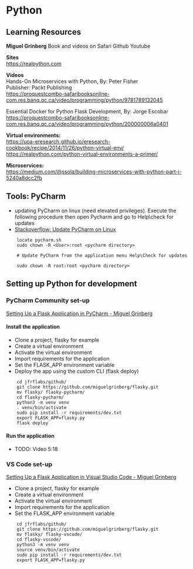 # Python

## Learning Resources

**Miguel Grinberg**
Book and videos on Safari
Github
Youtube

**Sites**   
https://realpython.com

**Videos**   
Hands-On Microservices with Python, By: Peter Fisher   
Publisher: Packt Publishing   
https://proquestcombo-safaribooksonline-com.res.banq.qc.ca/video/programming/python/9781789132045

Essential Docker for Python Flask Development, By: Jorge Escobar  
https://proquestcombo-safaribooksonline-com.res.banq.qc.ca/video/programming/python/200000006a0401

**Virtual environments:**    
https://uoa-eresearch.github.io/eresearch-cookbook/recipe/2014/11/26/python-virtual-env/
https://realpython.com/python-virtual-environments-a-primer/

**Microservices:**   
https://medium.com/@ssola/building-microservices-with-python-part-i-5240a8dcc2fb

## Tools: PyCharm

- updating PyCharm on linux (need elevated privileges). Execute the following procedure then open Pycharm and go to Help\check for updates
- [Stackoverflow: Update PyCharm on Linux](https://stackoverflow.com/questions/23255033/update-pycharm-on-linux)


```
    locate pycharm.sh
    sudo chown -R <User>:root <pycharm directory>

    # Update PyCharm from the application menu Help\Check for updates

    sudo chown -R root:root <pycharm directory>
```
## Setting up Python for development

### PyCharm Community set-up

[Setting Up a Flask Application in PyCharm - Miguel Grinberg](https://youtu.be/bZUokrYanFM)  

#### Install the application

- Clone a project, flasky for example
- Create a virtual environment
- Activate the virtual environment
- Import requirements for the application
- Set the FLASK_APP environment variable
- Deploy the app using the custom CLI (flask deploy)

```
    cd jfrflabs/github/
    git clone https://github.com/miguelgrinberg/flasky.git
    mv flasky/ flasky-pycharm/
    cd flasky-pycharm/
    python3 -m venv venv
    . venv/bin/activate
    sudo pip install -r requirements/dev.txt 
    export FLASK_APP=flasky.py
    flask deploy
```

#### Run the application

- TODO: Video 5:18

### VS Code set-up

[Setting Up a Flask Application in Visual Studio Code - Miguel Grinberg](https://youtu.be/UXqiVe6h3lA) 

- Clone a project, flasky for example
- Create a virtual environment
- Activate the virtual environment
- Import requirements for the application
- Set the FLASK_APP environment variable

```
    cd jfrflabs/github/
    git clone https://github.com/miguelgrinberg/flasky.git
    mv flasky/ flasky-vscode/
    cd flasky-vscode/
    python3 -m venv venv
    source venv/bin/activate
    sudo pip install -r requirements/dev.txt 
    export FLASK_APP=flasky.py

```


